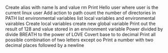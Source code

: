 Create alias with name ls and value rm
Print Hello user where user is the current linux user
Add action to path
count the number of directories in PATH
list environmental variables
list local variables and environmental vairables
Create local variables
create new global variable
Print out the result of 128 and value stored in an environment variable
Power divided by divide
BREATH to the power of LOVE
Covert base to to decimal
Print all possible combination of two letters except oo
Print a number with two decimal places followed by a newline
